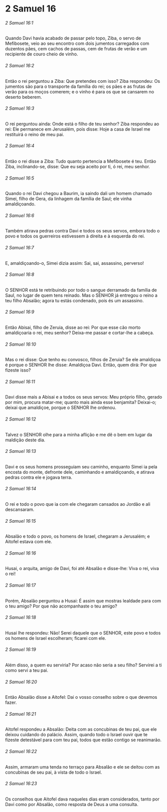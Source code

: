 # 2 Samuel 16

###### 2 Samuel 16:1

Quando Davi havia acabado de passar pelo topo, Ziba, o servo de Mefibosete, veio ao seu encontro com dois jumentos carregados com duzentos pães, cem cachos de passas, cem de frutas de verão e um recipiente de couro cheio de vinho.

###### 2 Samuel 16:2

Então o rei perguntou a Ziba: Que pretendes com isso? Ziba respondeu: Os jumentos são para o transporte da família do rei; os pães e as frutas de verão para os moços comerem; e o vinho é para os que se cansarem no deserto beberem.

###### 2 Samuel 16:3

O rei perguntou ainda: Onde está o filho de teu senhor? Ziba respondeu ao rei: Ele permanece em Jerusalém, pois disse: Hoje a casa de Israel me restituirá o reino de meu pai.

###### 2 Samuel 16:4

Então o rei disse a Ziba: Tudo quanto pertencia a Mefibosete é teu. Então Ziba, inclinando-se, disse: Que eu seja aceito por ti, ó rei, meu senhor.

###### 2 Samuel 16:5

Quando o rei Davi chegou a Baurim, ia saindo dali um homem chamado Simei, filho de Gera, da linhagem da família de Saul; ele vinha amaldiçoando.

###### 2 Samuel 16:6

Também atirava pedras contra Davi e todos os seus servos, embora todo o povo e todos os guerreiros estivessem à direita e à esquerda do rei.

###### 2 Samuel 16:7

E, amaldiçoando-o, Simei dizia assim: Sai, sai, assassino, perverso!

###### 2 Samuel 16:8

O SENHOR está te retribuindo por todo o sangue derramado da família de Saul, no lugar de quem tens reinado. Mas o SENHOR já entregou o reino a teu filho Absalão; agora tu estás condenado, pois és um assassino.

###### 2 Samuel 16:9

Então Abisai, filho de Zeruia, disse ao rei: Por que esse cão morto amaldiçoaria o rei, meu senhor? Deixa-me passar e cortar-lhe a cabeça.

###### 2 Samuel 16:10

Mas o rei disse: Que tenho eu convosco, filhos de Zeruia? Se ele amaldiçoa é porque o SENHOR lhe disse: Amaldiçoa Davi. Então, quem dirá: Por que fizeste isso?

###### 2 Samuel 16:11

Davi disse mais a Abisai e a todos os seus servos: Meu próprio filho, gerado por mim, procura matar-me; quanto mais ainda esse benjamita? Deixai-o; deixai que amaldiçoe, porque o SENHOR lhe ordenou.

###### 2 Samuel 16:12

Talvez o SENHOR olhe para a minha aflição e me dê o bem em lugar da maldição deste dia.

###### 2 Samuel 16:13

Davi e os seus homens prosseguiam seu caminho, enquanto Simei ia pela encosta do monte, defronte dele, caminhando e amaldiçoando, e atirava pedras contra ele e jogava terra.

###### 2 Samuel 16:14

O rei e todo o povo que ia com ele chegaram cansados ao Jordão e ali descansaram.

###### 2 Samuel 16:15

Absalão e todo o povo, os homens de Israel, chegaram a Jerusalém; e Aitofel estava com ele.

###### 2 Samuel 16:16

Husai, o arquita, amigo de Davi, foi até Absalão e disse-lhe: Viva o rei, viva o rei!

###### 2 Samuel 16:17

Porém, Absalão perguntou a Husai: É assim que mostras lealdade para com o teu amigo? Por que não acompanhaste o teu amigo?

###### 2 Samuel 16:18

Husai lhe respondeu: Não! Serei daquele que o SENHOR, este povo e todos os homens de Israel escolheram; ficarei com ele.

###### 2 Samuel 16:19

Além disso, a quem eu serviria? Por acaso não seria a seu filho? Servirei a ti como servi a teu pai.

###### 2 Samuel 16:20

Então Absalão disse a Aitofel: Dai o vosso conselho sobre o que devemos fazer.

###### 2 Samuel 16:21

Aitofel respondeu a Absalão: Deita com as concubinas de teu pai, que ele deixou cuidando do palácio. Assim, quando todo o Israel ouvir que te fizeste detestável para com teu pai, todos que estão contigo se reanimarão.

###### 2 Samuel 16:22

Assim, armaram uma tenda no terraço para Absalão e ele se deitou com as concubinas de seu pai, à vista de todo o Israel.

###### 2 Samuel 16:23

Os conselhos que Aitofel dava naqueles dias eram considerados, tanto por Davi como por Absalão, como resposta de Deus a uma consulta.

